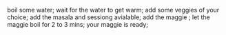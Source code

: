 boil some water;
wait for the water to get warm;
add some veggies of your choice;
add the masala and sessiong avialable;
add the maggie ;
let the maggie boil for 2 to 3 mins;
your maggie is ready;

